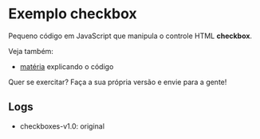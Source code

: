 Exemplo checkbox
===


Pequeno código em JavaScript que manipula o controle HTML __checkbox__.

Veja também:

- [matéria](http://www.devfuria.com.br/javascript/forms/checkbox-checked/) explicando o código

Quer se exercitar? Faça a sua própria versão e envie para a gente!


Logs
---

- checkboxes-v1.0: original
